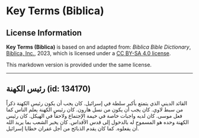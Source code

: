 # Key Terms (Biblica)

## License Information

**Key Terms (Biblica)** is based on and adapted from: _Biblica Bible Dictionary_, [Biblica, Inc.](https://www.biblica.com/), 2023, which is licensed under a [CC BY-SA 4.0 license](https://creativecommons.org/licenses/by-sa/4.0/legalcode.en).

This markdown version is provided under the same license.



--------------------------------

## رئيس الكهنة (id: 134170)

القائد الديني الذي يتمتع بأكبر سلطة في إسرائيل. كان يجب أن يكون رئيس الكهنة ذكراً من سبط لاوي. كان يجب أن يكون من نسل هارون. كان رئيس الكهنة يعلم الناس كما فعل موسى. كان لديه واجبات خاصة في خيمة الإجتماع ولاحقاً في الهيكل. كان رئيس الكهنة وحده هو المسموح له بالدخول إلى قدس الأقداس. كان يخبر الشعب بما يريد الله أن يفعلوه. كما كان يقدم الذبائح من أجل غفران خطايا إسرائيل.


